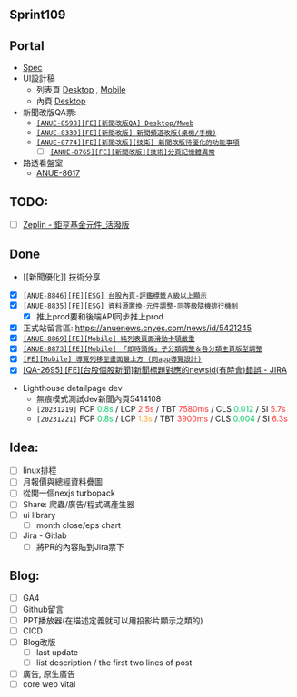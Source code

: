 ## Sprint109

## Portal
* [Spec](https://cnyesrd.atlassian.net/wiki/spaces/PS/pages/2153709569)
* UI設計稿
	* 列表頁 [Desktop](https://app.zeplin.io/project/576287bda89e8aa7045cfba5/screen/64bf3d5ab80488509d649a7e) ,  [Mobile](https://app.zeplin.io/project/576287bda89e8aa7045cfba5/screen/64d0b64c955b232302230055)
	*  內頁  [Desktop](https://app.zeplin.io/project/576287bda89e8aa7045cfba5/screen/64ad0cdf411565216532362a)
*  新聞改版QA票:
	* [`[ANUE-8598][FE][新聞改版QA] Desktop/Mweb`](https://cnyesrd.atlassian.net/browse/ANUE-8598)
	* [`[ANUE-8330][FE][新聞改版] 新聞頻道改版(桌機/手機)`](https://cnyesrd.atlassian.net/browse/ANUE-8330)
	* [`[ANUE-8774][FE][新聞改版][技衛] 新聞改版待優化的功能事項`](https://cnyesrd.atlassian.net/browse/ANUE-8774)
		* [ ] [`[ANUE-8765][FE][新聞改版][技術]分頁記憶體異常`](https://cnyesrd.atlassian.net/browse/ANUE-8765)
 * 路透看盤室
	 * [ANUE-8617](https://cnyesrd.atlassian.net/browse/ANUE-8617)

## TODO:
* [ ] [Zeplin - 鉅亨基金元件_活潑版 ](https://app.zeplin.io/project/576287bda89e8aa7045cfba5/screen/64f93e29022b843c0eaf0613)

## Done
* [[新聞優化]] 技術分享
* [x] [`[ANUE-8846][FE][ESG] 台股內頁-評鑑標籤Ａ級以上顯示`](https://cnyesrd.atlassian.net/browse/ANUE-8846)
* [x] [`[ANUE-8835][FE][ESG] 資料源置換-元件調整-同等級隨機排行機制`](https://cnyesrd.atlassian.net/browse/ANUE-8835)
	* [x] 推上prod要和後端API同步推上prod
* [x] 正式站留言區: https://anuenews.cnyes.com/news/id/5421245
* [x] [`[ANUE-8869][FE][Mobile] 純列表頁面滑動卡頓嚴重`](https://cnyesrd.atlassian.net/browse/ANUE-8869)
* [x] [`[ANUE-8873][FE][Mobile] 「即時頭條」子分類調整＆各分類主頁版型調整`](https://cnyesrd.atlassian.net/browse/ANUE-8873)
* [x] [`[FE][Mobile] 導覽列移至畫面最上方 (同app導覽設計)`](https://cnyesrd.atlassian.net/browse/ANUE-8868)
 * [x] [[QA-2695] [FE][台股個股新聞]新聞標題對應的newsid(有時會)錯誤 - JIRA](https://cnyesrd.atlassian.net/browse/QA-2695)
* Lighthouse detailpage dev
	* 無痕模式測試dev新聞內頁5414108
	* `[20231219]`  FCP <font color="#00cc66">0.8s</font> / LCP <font color="#ff3333">2.5s</font> / TBT <font color="#ff3333">7580ms</font> / CLS <font color="#00cc66">0.012</font> / SI <font color="#ff3333">5.7s</font>
	* `[20231221]`  FCP <font color="#00cc66">0.8s</font> / LCP <font color="#ffaa33">1.3s</font> / TBT <font color="#ff3333">3900ms</font> / CLS <font color="#00cc66">0.004</font> / SI <font color="#ff3333">6.3s</font>
	
## Idea:
* [ ] linux排程
* [ ] 月報價與總經資料疊圖
* [ ] 從開一個nexjs turbopack
* [ ] Share: 爬蟲/廣告/程式碼產生器
* [ ] ui library
	* [ ] month close/eps chart
* [ ] Jira - Gitlab
	* [ ] 將PR的內容貼到Jira票下
## Blog: 
* [ ] GA4
* [ ] Github留言
* [ ] PPT播放器(在描述定義就可以用投影片顯示之類的)
* [ ] CICD
* [ ] Blog改版
	* [ ] last update
	* [ ] list description / the first two lines of post
* [ ] 廣告, 原生廣告
* [ ] core web vital
